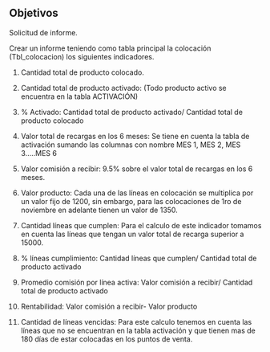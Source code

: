 ## Objetivos

Solicitud de informe.



Crear un informe teniendo como tabla principal la colocación (Tbl_colocacion) los siguientes indicadores.



1. Cantidad total de producto colocado. <br />

2. Cantidad total de producto activado: (Todo producto activo se encuentra en la tabla ACTIVACIÓN) <br />

3. % Activado: Cantidad total de producto activado/ Cantidad total de producto colocado <br />

4. Valor total de recargas en los 6 meses: Se tiene en cuenta la tabla de activación sumando las columnas con nombre MES 1, MES 2, MES 3…..MES 6 <br />

5. Valor comisión a recibir: 9.5% sobre el valor total de recargas en los 6 meses. <br />

6. Valor producto: Cada una de las líneas en colocación se multiplica por un valor fijo de 1200, sin embargo, para las colocaciones de 1ro de noviembre en adelante tienen un valor de 1350. <br />

7. Cantidad líneas que cumplen: Para el calculo de este indicador tomamos en cuenta las líneas que tengan un valor total de recarga superior a 15000. <br />

8. % líneas cumplimiento: Cantidad líneas que cumplen/ Cantidad total de producto activado <br />

9. Promedio comisión por línea activa: Valor comisión a recibir/ Cantidad total de producto activado <br />

10. Rentabilidad: Valor comisión a recibir- Valor producto <br />

11. Cantidad de líneas vencidas: Para este calculo tenemos en cuenta las líneas que no se encuentran en la tabla activación y que tienen mas de 180 días de estar colocadas en los puntos de venta.
